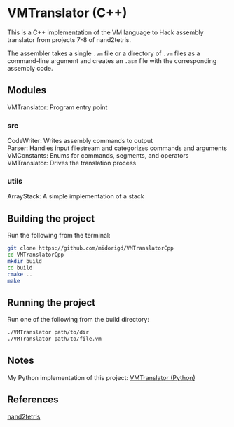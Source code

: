 # VMTranslator (C++)

This is a C++ implementation of the VM language to Hack assembly translator from projects 7-8 of nand2tetris.

The assembler takes a single `.vm` file or a directory of `.vm` files as a command-line argument and creates an `.asm` file with the corresponding assembly code.

## Modules

VMTranslator: Program entry point  

### src

CodeWriter: Writes assembly commands to output  
Parser: Handles input filestream and categorizes commands and arguments  
VMConstants: Enums for commands, segments, and operators  
VMTranslator: Drives the translation process  

### utils

ArrayStack: A simple implementation of a stack

## Building the project

Run the following from the terminal:

```zsh
git clone https://github.com/midorigd/VMTranslatorCpp
cd VMTranslatorCpp
mkdir build
cd build
cmake ..
make
```

## Running the project

Run one of the following from the build directory:

```zsh
./VMTranslator path/to/dir
./VMTranslator path/to/file.vm
```

## Notes

My Python implementation of this project: [VMTranslator (Python)](https://github.com/midorigd/VMTranslatorPython)

## References

[nand2tetris](https://www.nand2tetris.org/course)


